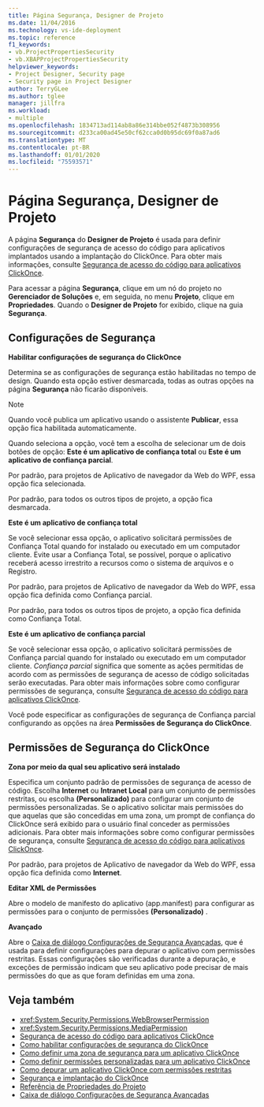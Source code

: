 ```yaml
---
title: Página Segurança, Designer de Projeto
ms.date: 11/04/2016
ms.technology: vs-ide-deployment
ms.topic: reference
f1_keywords:
- vb.ProjectPropertiesSecurity
- vb.XBAPProjectPropertiesSecurity
helpviewer_keywords:
- Project Designer, Security page
- Security page in Project Designer
author: TerryGLee
ms.author: tglee
manager: jillfra
ms.workload:
- multiple
ms.openlocfilehash: 1834713ad114ab8a86e314bbe052f4873b308956
ms.sourcegitcommit: d233ca00ad45e50cf62cca0d0b95dc69f0a87ad6
ms.translationtype: MT
ms.contentlocale: pt-BR
ms.lasthandoff: 01/01/2020
ms.locfileid: "75593571"
---
```

# <a name="security-page-project-designer"></a>Página Segurança, Designer de Projeto

A página **Segurança** do **Designer de Projeto** é usada para definir configurações de segurança de acesso do código para aplicativos implantados usando a implantação do ClickOnce. Para obter mais informações, consulte [Segurança de acesso do código para aplicativos ClickOnce](../../deployment/code-access-security-for-clickonce-applications.md).

Para acessar a página **Segurança**, clique em um nó do projeto no **Gerenciador de Soluções** e, em seguida, no menu **Projeto**, clique em **Propriedades**. Quando o **Designer de Projeto** for exibido, clique na guia **Segurança**.

## <a name="security-settings"></a>Configurações de Segurança

 **Habilitar configurações de segurança do ClickOnce**

Determina se as configurações de segurança estão habilitadas no tempo de design. Quando esta opção estiver desmarcada, todas as outras opções na página **Segurança** não ficarão disponíveis.

> [!NOTE]
> Quando você publica um aplicativo usando o assistente **Publicar**, essa opção fica habilitada automaticamente.

Quando seleciona a opção, você tem a escolha de selecionar um de dois botões de opção: **Este é um aplicativo de confiança total** ou **Este é um aplicativo de confiança parcial**.

Por padrão, para projetos de Aplicativo de navegador da Web do WPF, essa opção fica selecionada.

Por padrão, para todos os outros tipos de projeto, a opção fica desmarcada.

 **Este é um aplicativo de confiança total**

Se você selecionar essa opção, o aplicativo solicitará permissões de Confiança Total quando for instalado ou executado em um computador cliente. Evite usar a Confiança Total, se possível, porque o aplicativo receberá acesso irrestrito a recursos como o sistema de arquivos e o Registro.

Por padrão, para projetos de Aplicativo de navegador da Web do WPF, essa opção fica definida como Confiança parcial.

Por padrão, para todos os outros tipos de projeto, a opção fica definida como Confiança Total.

 **Este é um aplicativo de confiança parcial**

Se você selecionar essa opção, o aplicativo solicitará permissões de Confiança parcial quando for instalado ou executado em um computador cliente. *Confiança parcial* significa que somente as ações permitidas de acordo com as permissões de segurança de acesso de código solicitadas serão executadas. Para obter mais informações sobre como configurar permissões de segurança, consulte [Segurança de acesso do código para aplicativos ClickOnce](../../deployment/code-access-security-for-clickonce-applications.md).

Você pode especificar as configurações de segurança de Confiança parcial configurando as opções na área **Permissões de Segurança do ClickOnce**.

## <a name="clickonce-security-permissions"></a>Permissões de Segurança do ClickOnce

 **Zona por meio da qual seu aplicativo será instalado**

Especifica um conjunto padrão de permissões de segurança de acesso de código. Escolha **Internet** ou **Intranet Local** para um conjunto de permissões restritas, ou escolha **(Personalizado)** para configurar um conjunto de permissões personalizadas. Se o aplicativo solicitar mais permissões do que aquelas que são concedidas em uma zona, um prompt de confiança do ClickOnce será exibido para o usuário final conceder as permissões adicionais. Para obter mais informações sobre como configurar permissões de segurança, consulte [Segurança de acesso do código para aplicativos ClickOnce](../../deployment/code-access-security-for-clickonce-applications.md).

Por padrão, para projetos de Aplicativo de navegador da Web do WPF, essa opção fica definida como **Internet**.

 **Editar XML de Permissões**

Abre o modelo de manifesto do aplicativo (app.manifest) para configurar as permissões para o conjunto de permissões **(Personalizado)** .

 **Avançado**

Abre o [Caixa de diálogo Configurações de Segurança Avançadas](../../ide/reference/advanced-security-settings-dialog-box.md), que é usada para definir configurações para depurar o aplicativo com permissões restritas. Essas configurações são verificadas durante a depuração, e exceções de permissão indicam que seu aplicativo pode precisar de mais permissões do que as que foram definidas em uma zona.

## <a name="see-also"></a>Veja também

- <xref:System.Security.Permissions.WebBrowserPermission>
- <xref:System.Security.Permissions.MediaPermission>
- [Segurança de acesso do código para aplicativos ClickOnce](../../deployment/code-access-security-for-clickonce-applications.md)
- [Como habilitar configurações de segurança do ClickOnce](../../deployment/how-to-enable-clickonce-security-settings.md)
- [Como definir uma zona de segurança para um aplicativo ClickOnce](../../deployment/how-to-set-a-security-zone-for-a-clickonce-application.md)
- [Como definir permissões personalizadas para um aplicativo ClickOnce](../../deployment/how-to-set-custom-permissions-for-a-clickonce-application.md)
- [Como depurar um aplicativo ClickOnce com permissões restritas](../../deployment/how-to-debug-a-clickonce-application-with-restricted-permissions.md)
- [Segurança e implantação do ClickOnce](../../deployment/clickonce-security-and-deployment.md)
- [Referência de Propriedades do Projeto](../../ide/reference/project-properties-reference.md)
- [Caixa de diálogo Configurações de Segurança Avançadas](../../ide/reference/advanced-security-settings-dialog-box.md)
